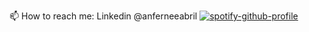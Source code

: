📫 How to reach me: Linkedin @anferneeabril
[![spotify-github-profile](https://spotify-github-profile.vercel.app/api/view?uid=22cdngwrg3hhiky5zapuhooka&cover_image=true&theme=default)](https://github.com/kittinan/spotify-github-profile)
